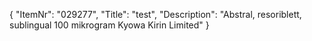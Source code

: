 {
  "ItemNr": "029277",
  "Title": "test",
  "Description": "Abstral, resoriblett, sublingual 100 mikrogram Kyowa Kirin Limited"
}